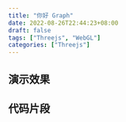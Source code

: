 ```yaml
---
title: "你好 Graph"
date: 2022-08-26T22:44:23+08:00
draft: false
tags: ["Threejs", "WebGL"]
categories: ["Threejs"]
---
```


## 演示效果

<div id="three-canvas">

</div>
<script
      type="text/javascript"
      src="https://cdn.jsdelivr.net/npm/three@0.137.0/examples/js/controls/OrbitControls.js"
></script>

<script>


function lineCloud(graph){
  let points = [];
  let nodes = graph.nodes;
  let links = graph.links.forEach((link) => {
    let startNode = nodes.find((n) => n.id == link.sourceId);
    let endNode = nodes.find((n) => n.id == link.targetId);
    points.push(startNode.position);
    points.push(endNode.position);
  });
  const geometry = new THREE.BufferGeometry().setFromPoints(points);
  const material = new THREE.LineBasicMaterial({ color: "#3498db" });
  let lines = new THREE.LineSegments(geometry, material);
  return lines;
}

function pointCloud(graph)
 {
  let pointsGeometry = new THREE.BufferGeometry();
  let points = [];
  graph.nodes.forEach((n) => {
    let vertex = n.position;
    points.push(vertex);
  });
  pointsGeometry.setFromPoints(points);

  // let pointsMaterial = new THREE.PointsMaterial({
  //   size: 8,
  //   sizeAttenuation: false,
  //   color: "#92F22A",
  //   map: circle_sprite_aa,
  //   transparent: true,
  //   alphaTest: 0.5
  // });

  let pointsMaterial = new THREE.ShaderMaterial({
    vertexShader: nodeVertextShader,
    fragmentShader: nodeFragmentShader,
    transparent: true,
    alphaTest: 0.1
  });

  return new THREE.Points(pointsGeometry, pointsMaterial);
}


function parseGraph(data) {
        var id = 0;
        var nodes = [];
        var links = [];

        function traval(root, children) {
            if (!children) {
                return;
            }
            let node = {
                id: id,
                property: {
                    name: root.name
                }
            };
            node.position = new THREE.Vector3(
                Math.random() * 5 * 2 - 5,
                Math.random() * 5 * 2 - 5,
                Math.random() * 5 * 2 - 5
            );
            nodes.push(node);
            let neibours = root.children
                .map((c) => {
                    id++;
                    let n = {
                        id: id,
                        name: c.name
                    };
                    n.position = new THREE.Vector3(
                        Math.random() * 5 * 2 - 5,
                        Math.random() * 5 * 2 - 5,
                        Math.random() * 5 * 2 - 5
                    );
                    return {
                        node: n,
                        children: c.children
                    };
                })
                .forEach((c) => {
                    nodes.push(c.node);
                    let link = {
                        id: node.id + "-" + c.node.id,
                        sourceId: node.id,
                        targetId: c.node.id
                    };
                    links.push(link);
                    traval(c, c.children);
                });
        }

        traval(data, data.children);
        return {
            nodes,
            links
        };
}
</script>

<script>


var data = fetch("flare.json").then(d=>d.json()).then(d=>{
	let graph = parseGraph(d)
	nodeCloud = pointCloud(graph)
	edgeCloud = lineCloud(graph)

	scene.add(nodeCloud);
        scene.add(edgeCloud);
})

var nodeVertextShader = `
precision highp float;
void main() {
    vec3 finalPosition = position;
    vec4 mvPosition = modelViewMatrix * vec4( finalPosition, 1.0 );
    float vSize = 3.0 * ( 50.0 / -mvPosition.z );
    gl_PointSize = vSize;
    gl_Position = projectionMatrix * mvPosition;
} 
`

var nodeFragmentShader = `
void antiAlia(){
  // anti-aliased support
  float len = length(gl_PointCoord- vec2(0.5, 0.5));
  float delta = 0.0, alpha = 1.0;
  delta = fwidth(len);
  alpha = smoothstep(.495-delta, 0.495 + delta, len);
  vec4 bColor = vec4(0.0);
  gl_FragColor = mix(gl_FragColor, bColor, alpha);
  gl_FragColor = gl_FragColor * (1.0 - alpha);
}

void renderCircle(vec4 color){
    float r = length(gl_PointCoord- vec2(0.5, 0.5)), delta = 0.0, alpha = 1.0;
    if (r > .5) {
        discard;
    }
    gl_FragColor = color;
}
void main() {
    vec4 color = vec4(231.0/255.0, 76.0/255.0, 60.0/255.0,1.0);
    float len = length(gl_PointCoord- vec2(0.5, 0.5));
    renderCircle(color);
    antiAlia();
    if ( gl_FragColor.a < ALPHATEST ) discard;
}
`

var scene = new THREE.Scene();

// Create a basic perspective camera
var camera = new THREE.PerspectiveCamera( 75, window.innerWidth/window.innerHeight, 0.1, 1000 );
camera.position.z = 4;


// Create a renderer with Antialiasing
var renderer = new THREE.WebGLRenderer({antialias:true});

// Configure renderer clear color
renderer.setClearColor("#000000");

const controls = new THREE.OrbitControls( camera, renderer.domElement );


// Configure renderer size
let width = d3.select("#three-canvas").node().getBoundingClientRect().width
let height = width/2;
 
renderer.setSize(width,height);

// Append Renderer to DOM
let canvas = document.getElementById("three-canvas")
canvas.appendChild( renderer.domElement );

// Render Loop
var render = function () {
  requestAnimationFrame( render );
  controls.update()
  // Render the scene
  renderer.render(scene, camera);
};

render();

</script>

## 代码片段

```js

```
